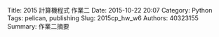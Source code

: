 Title: 2015 計算機程式 作業二
Date: 2015-10-22 20:07
Category: Python
Tags: pelican, publishing
Slug: 2015cp_hw_w6
Authors: 40323155
Summary: 作業二摘要
